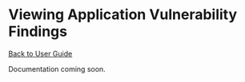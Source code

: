 # Viewing Application Vulnerability Findings
[Back to User Guide](./index.md)

Documentation coming soon.